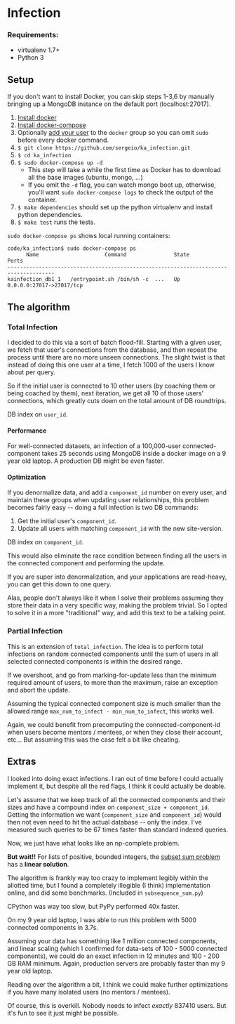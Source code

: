 # Infection

### Requirements:

  * virtualenv 1.7+
  * Python 3

## Setup

If you don't want to install Docker, you can skip steps 1-3,6 by manually
bringing up a MongoDB instance on the default port (localhost:27017).

 1. [Install docker](http://docs.docker.com/installation/)
 2. [Install docker-compose](http://docs.docker.com/compose/install/)
 3. Optionally [add your user](https://docs.docker.com/installation/ubuntulinux/#giving-non-root-access)
    to the `docker` group so you can omit `sudo` before every docker command.
 4. `$ git clone https://github.com/sergeio/ka_infection.git`
 5. `$ cd ka_infection`
 6. `$ sudo docker-compose up -d`
    * This step will take a while the first time as Docker has to download all
      the base images (ubuntu, mongo, ...)
    * If you omit the `-d` flag, you can watch mongo boot up, otherwise, you'll
      want `sudo docker-compose logs` to check the output of the container.
 7. `$ make dependencies` should set up the python virtualenv and install python
    dependencies.
 8. `$ make test` runs the tests.


`sudo docker-compose ps` shows local running containers:
```
code/ka_infection$ sudo docker-compose ps
      Name                     Command               State            Ports
-------------------------------------------------------------------------------------
kainfection_db1_1   /entrypoint.sh /bin/sh -c  ...   Up      0.0.0.0:27017->27017/tcp
```

## The algorithm

### Total Infection

I decided to do this via a sort of batch flood-fill.  Starting with a given
user, we fetch that user's connections from the database, and then repeat the
process until there are no more unseen connections.  The slight twist is that
instead of doing this one user at a time, I fetch 1000 of the users I know
about per query.

So if the initial user is connected to 10 other users (by coaching them or
being coached by them), next iteration, we get all 10 of those users'
connections, which greatly cuts down on the total amount of DB roundtrips.

DB index on `user_id`.


#### Performance

For well-connected datasets, an infection of a 100,000-user connected-component
takes 25 seconds using MongoDB inside a docker image on a 9 year old laptop.  A
production DB might be even faster.

#### Optimization

If you denormalize data, and add a `component_id` number on every user, and
maintain these groups when updating user relationships, this problem becomes
fairly easy -- doing a full infection is two DB commands:

 1. Get the initial user's `component_id`.
 2. Update all users with matching `component_id` with the new site-version.

DB index on `component_id`.

This would also eliminate the race condition between finding all the users in
the connected component and performing the update.

If you are super into denormalization, and your applications are read-heavy,
you can get this down to one query.

Alas, people don't always like it when I solve their problems assuming they
store their data in a very specific way, making the problem trivial.  So I
opted to solve it in a more "traditional" way, and add this text to be a
talking point.

### Partial Infection

This is an extension of `total_infection`.  The idea is to perform total
infections on random connected components until the sum of users in all
selected connected components is within the desired range.

If we overshoot, and go from marking-for-update less than the minimum required
amount of users, to more than the maximum, raise an exception and abort the
update.

Assuming the typical connected component size is much smaller than the allowed
range `max_num_to_infect - min_num_to_infect`, this works well.

Again, we could benefit from precomputing the connected-component-id when users
become mentors / mentees, or when they close their account, etc...  But
assuming this was the case felt a bit like cheating.

## Extras

I looked into doing exact infections.  I ran out of time before I could
actually implement it, but despite all the red flags, I think it could actually
be doable.

Let's assume that we keep track of all the connected components and their sizes
and have a compound index on `component_size + component_id`.  Getting the
information we want (`component_size` and `component_id`) would then not even
need to hit the actual database -- only the index.  I've measured such queries
to be 67 times faster than standard indexed queries.

Now, we just have what looks like an np-complete problem.

**But wait!!** For lists of positive, bounded integers, the [subset sum
problem](https://en.wikipedia.org/wiki/Subset_sum_problem) has a **linear
solution**.

The algorithm is frankly way too crazy to implement legibly within the allotted
time, but I found a completely illegible (I think) implementation online, and
did some benchmarks.  (Included in `subsequence_sum.py`)

CPython was way too slow, but PyPy performed 40x faster.

On my 9 year old laptop, I was able to run this problem with 5000 connected
components in 3.7s.

Assuming your data has something like 1 million connected components, and
linear scaling (which I confirmed for data-sets of 100 - 5000 connected
components), we could do an exact infection in 12 minutes and 100 - 200 GB RAM
minimum.  Again, production servers are probably faster than my 9 year old
laptop.

Reading over the algorithm a bit, I think we could make further optimizations
if you have many isolated users (no mentors / mentees).

Of course, this is overkill.  Nobody needs to infect *exactly* 837410 users.
But it's fun to see it just might be possible.
